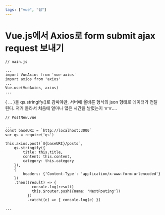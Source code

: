 ```yaml
---
tags: ["vue", "팁"]
---
```

# Vue.js에서 Axios로 form submit ajax request 보내기

```
// main.js

...
import VueAxios from 'vue-axios'
import axios from 'axios'
...
Vue.use(VueAxios, axios)
...
```

{ ... }을 qs.stringify()로 감싸야만, 서버에 올바른 형식의 json 형태로 데이터가 전달된다. 저거 몰라서 처음에 얼마나 많은 시간을 날렸는지 ㅠㅠ....

```
// PostNew.vue

...
const baseURI = `http://localhost:3000`
var qs = require('qs')

this.axios.post(`${baseURI}/posts`,
    qs.stringify({
        title: this.title,
        content: this.content,
        category: this.category
    }),
    {
        headers: {'Content-Type': 'application/x-www-form-urlencoded'}
    })
    .then((result) => {
            console.log(result)
            this.$router.push({name: 'NextRouting'})
          })
          .catch((e) => { console.log(e) })

...

```



